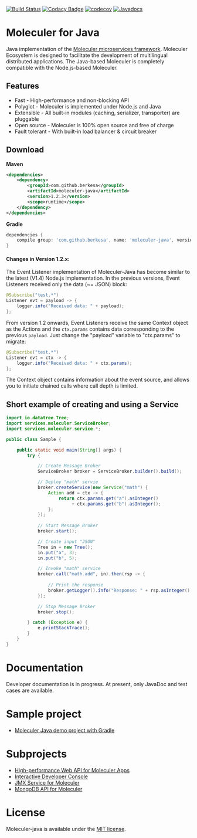 [![Build Status](https://travis-ci.org/moleculer-java/moleculer-java.svg?branch=master)](https://travis-ci.org/moleculer-java/moleculer-java)
[![Codacy Badge](https://api.codacy.com/project/badge/Grade/a18722bf26f14e72946d1ae761fa7b5b)](https://www.codacy.com/manual/berkesa/moleculer-java?utm_source=github.com&amp;utm_medium=referral&amp;utm_content=moleculer-java/moleculer-java&amp;utm_campaign=Badge_Grade)
[![codecov](https://codecov.io/gh/moleculer-java/moleculer-java/branch/master/graph/badge.svg)](https://codecov.io/gh/moleculer-java/moleculer-java)
[![Javadocs](https://www.javadoc.io/badge/com.github.berkesa/moleculer-java.svg)](https://www.javadoc.io/doc/com.github.berkesa/moleculer-java)

# Moleculer for Java

Java implementation of the [Moleculer microservices framework](http://moleculer.services/). Moleculer Ecosystem is designed to facilitate the development of multilingual distributed applications. The Java-based Moleculer is completely compatible with the Node.js-based Moleculer.

## Features

*  Fast - High-performance and non-blocking API
*  Polyglot - Moleculer is implemented under Node.js and Java
*  Extensible - All built-in modules (caching, serializer, transporter) are pluggable
*  Open source - Moleculer is 100% open source and free of charge
*  Fault tolerant - With built-in load balancer &amp; circuit breaker

## Download

**Maven**

```xml
<dependencies>
	<dependency>
		<groupId>com.github.berkesa</groupId>
		<artifactId>moleculer-java</artifactId>
		<version>1.2.3</version>
		<scope>runtime</scope>
	</dependency>
</dependencies>
```

**Gradle**

```gradle
dependencies {
	compile group: 'com.github.berkesa', name: 'moleculer-java', version: '1.2.3' 
}
```

#### Changes in Version 1.2.x:

The Event Listener implementation of Moleculer-Java has become similar to the latest (V1.4) Node.js implementation.
In the previous versions, Event Listeners received only the data (~= JSON) block:

```java
@Subscribe("test.*")
Listener evt = payload -> {
    logger.info("Received data: " + payload);
};
```
From version 1.2 onwards, Event Listeners receive the same Context object as the Actions
and the `ctx.params` contains data corresponding to the previous `payload`.
Just change the "payload" variable to "ctx.params" to migrate:

```java
@Subscribe("test.*")
Listener evt = ctx -> {
    logger.info("Received data: " + ctx.params);
};
```

The Context object contains information about the event source,
and allows you to initiate chained calls where call depth is limited.

## Short example of creating and using a Service

```java
import io.datatree.Tree;
import services.moleculer.ServiceBroker;
import services.moleculer.service.*;

public class Sample {

    public static void main(String[] args) {
        try {

            // Create Message Broker
            ServiceBroker broker = ServiceBroker.builder().build();

            // Deploy "math" servie
            broker.createService(new Service("math") {
                Action add = ctx -> {
                    return ctx.params.get("a").asInteger()
                         + ctx.params.get("b").asInteger();
                };           
            });
                        
            // Start Message Broker
            broker.start();

            // Create input "JSON"
            Tree in = new Tree();
            in.put("a", 3);
            in.put("b", 5);

            // Invoke "math" service
            broker.call("math.add", in).then(rsp -> {
                
                // Print the response
                broker.getLogger().info("Response: " + rsp.asInteger());
            });

            // Stop Message Broker
            broker.stop();

        } catch (Exception e) {
            e.printStackTrace();
        }
    }
}
```

# Documentation
Developer documentation is in progress. At present, only JavaDoc and test cases are available.

# Sample project

*  [Moleculer Java demo project with Gradle](https://moleculer-java.github.io/moleculer-spring-boot-demo/)

# Subprojects

*  [High-performance Web API for Moleculer Apps](https://moleculer-java.github.io/moleculer-java-web/)
*  [Interactive Developer Console](https://moleculer-java.github.io/moleculer-java-repl/)
*  [JMX Service for Moleculer](https://moleculer-java.github.io/moleculer-java-jmx/)
*  [MongoDB API for Moleculer](https://moleculer-java.github.io/moleculer-java-mongo/)

# License
Moleculer-java is available under the [MIT license](https://tldrlegal.com/license/mit-license).
